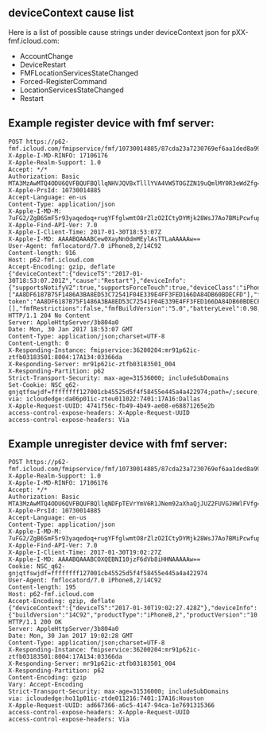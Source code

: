 ## deviceContext cause list
Here is a list of possible cause strings under deviceContext json for pXX-fmf.icloud.com:
- AccountChange
- DeviceRestart
- FMFLocationServicesStateChanged
- Forced-RegisterCommand
- LocationServicesStateChanged
- Restart


## Example register device with fmf server:

	POST https://p62-fmf.icloud.com/fmipservice/fmf/10730014885/87cda23a7230769ef6aa1ded8a99a5d3e65b9d42/register
	X-Apple-I-MD-RINFO: 17106176
	X-Apple-Realm-Support: 1.0
	Accept: */*
	Authorization: Basic MTA3MzAwMTQ4ODU6QVFBQUFBQllqNHVJQVBxTlllYVA4VW5TOGZZN19uQmlMY0R3eWdZfg==
	X-Apple-PrsId: 10730014885
	Accept-Language: en-us
	Content-Type: application/json
	X-Apple-I-MD-M: 7uFG2/ZgB6SmF5r93yaqedoq+rugYFfglwmtO8rZlzO2ICtyDYMjk28WsJ7Ao7BMiPcwfupM8nF8zW87
	X-Apple-Find-API-Ver: 7.0
	X-Apple-I-Client-Time: 2017-01-30T18:53:07Z
	X-Apple-I-MD: AAAABQAAABCew0XayNn0dmMEylAsTTLaAAAAAw==
	User-Agent: fmflocatord/7.0 iPhone8,2/14C92
	Content-length: 916
	Host: p62-fmf.icloud.com
	Accept-Encoding: gzip, deflate
	{"deviceContext":{"deviceTS":"2017-01-30T18:53:07.201Z","cause":"Restart"},"deviceInfo":{"supportsNotifyV2":true,"supportsForceTouch":true,"deviceClass":"iPhone","locationServicesEnabled":true,"isChargerConnected":true,"unlockState":3,"smlLS":true,"deviceName":"iPhone","deviceColor":"#272728","processId":587,"allPushTokens":["AA8DF6187B75F1486A3BA8ED53C72541F04E339E4FF3FED166DA84DB60BDECFD"],"fmf":true,"fenceMonitoringCapable":true,"productType":"iPhone8,2","udid":"87cda23a7230769ef6aa1ded8a99a5d3e65b9d42","aps-token":"AA8DF6187B75F1486A3BA8ED53C72541F04E339E4FF3FED166DA84DB60BDECFD","locale":"en_US","fmfVersion":"526","batteryStatus":"Charging","platform":"iphoneos","serialNumber":"F2LS47Z9HFM2","timezone":"America\/Chicago","isInternal":false,"otherDevices":[],"fmfRestrictions":false,"fmfBuildVersion":"5.0","batteryLevel":0.98,"enclosureColor":"#b9b7ba","buildVersion":"14C92","productVersion":"10.2"}}
	HTTP/1.1 204 No Content
	Server: AppleHttpServer/3b804a0
	Date: Mon, 30 Jan 2017 18:53:07 GMT
	Content-Type: application/json;charset=UTF-8
	Content-Length: 0
	X-Responding-Instance: fmipservice:36200204:mr91p62ic-ztfb03183501:8004:17A134:03366da
	X-Responding-Server: mr91p62ic-ztfb03183501_004
	X-Responding-Partition: p62
	Strict-Transport-Security: max-age=31536000; includeSubDomains
	Set-Cookie: NSC_q62-gnjqtfswjdf=ffffffff127001cb45525d5f4f58455e445a4a422974;path=/;secure;httponly
	via: icloudedge:da06p01ic-zteu011022:7401:17A16:Dallas
	X-Apple-Request-UUID: 4741f56c-fb49-4b49-ae08-e68871265e2b
	access-control-expose-headers: X-Apple-Request-UUID
	access-control-expose-headers: Via
	
## Example unregister device with fmf server:

	POST https://p62-fmf.icloud.com/fmipservice/fmf/10730014885/87cda23a7230769ef6aa1ded8a99a5d3e65b9d42/unregister
	X-Apple-Realm-Support: 1.0
	X-Apple-I-MD-RINFO: 17106176
	Accept: */*
	Authorization: Basic MTA3MzAwMTQ4ODU6QVFBQUFBQllqNDFpTEVrYmV6R1JNem92aXhaQjJUZ2FUVGJHWlFVfg==
	X-Apple-PrsId: 10730014885
	Accept-Language: en-us
	Content-Type: application/json
	X-Apple-I-MD-M: 7uFG2/ZgB6SmF5r93yaqedoq+rugYFfglwmtO8rZlzO2ICtyDYMjk28WsJ7Ao7BMiPcwfupM8nF8zW87
	X-Apple-Find-API-Ver: 7.0
	X-Apple-I-Client-Time: 2017-01-30T19:02:27Z
	X-Apple-I-MD: AAAABQAAABCOXQEBNI10jzF6dVb8iHHNAAAAAw==
	Cookie: NSC_q62-gnjqtfswjdf=ffffffff127001cb45525d5f4f58455e445a4a422974
	User-Agent: fmflocatord/7.0 iPhone8,2/14C92
	Content-length: 195
	Host: p62-fmf.icloud.com
	Accept-Encoding: gzip, deflate
	{"deviceContext":{"deviceTS":"2017-01-30T19:02:27.428Z"},"deviceInfo":{"buildVersion":"14C92","productType":"iPhone8,2","productVersion":"10.2","udid":"87cda23a7230769ef6aa1ded8a99a5d3e65b9d42"}}
	HTTP/1.1 200 OK
	Server: AppleHttpServer/3b804a0
	Date: Mon, 30 Jan 2017 19:02:28 GMT
	Content-Type: application/json;charset=UTF-8
	X-Responding-Instance: fmipservice:36200204:mr91p62ic-ztfb03183501:8004:17A134:03366da
	X-Responding-Server: mr91p62ic-ztfb03183501_004
	X-Responding-Partition: p62
	Content-Encoding: gzip
	Vary: Accept-Encoding
	Strict-Transport-Security: max-age=31536000; includeSubDomains
	via: icloudedge:ho11p01ic-ztde011216:7401:17A16:Houston
	X-Apple-Request-UUID: ad667366-a6c5-4147-94ca-1e7691315366
	access-control-expose-headers: X-Apple-Request-UUID
	access-control-expose-headers: Via
